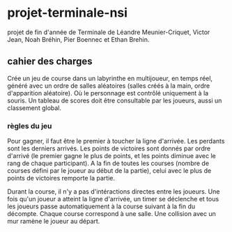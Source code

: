 # projet-terminale-nsi
projet de fin d'année de Terminale de Léandre Meunier-Criquet, Victor Jean, Noah Bréhin, Pier Boennec et Ethan Brehin.

## cahier des charges
Crée un jeu de course dans un labyrinthe en multijoueur, en temps réel, généré avec un ordre de salles aléatoires (salles créés à la main, ordre d'apparition aléatoire). Où le personnage est contrôlé uniquement à la souris. Un tableau de scores doit être consultable par les joueurs, aussi un classement global.

### règles du jeu
Pour gagner, il faut être le premier à toucher la ligne d'arrivée. Les perdants sont les derniers arrivés.
Les points de victoires sont donnés par ordre d'arrivé (le premier gagne le plus de points, et les points diminue avec le rang de chaque participant).
A la fin de toutes les courses (nombre de courses défini par le joueur au début de la partie), celui avec le plus de points de victoires remporte la partie.

Durant la course, il n'y a pas d'intéractions directes entre les joueurs. Une fois qu'un joueur a atteint la ligne d'arrivée, un timer se déclenche et tous les joueurs passe automatiquement à la course suivant à la fin du décompte. Chaque course correspond à une salle. Une collision avec un mur ramène le joueur au départ.
